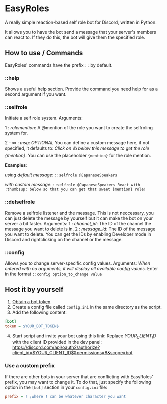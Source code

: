 # EasyRoles
A really simple reaction-based self role bot for Discord, written in Python.

It allows you to have the bot send a message that your server's members can react to. If they do this, the bot will give them the specified role.

## How to use / Commands
EasyRoles' commands have the prefix `::` by default.
### ::help
Shows a useful help section. Provide the command you need help for as a second argument if you want.

### ::selfrole
Initiate a self role system. 
Arguments:

 1 : *rolemention*:  A @mention of the role you want to create the selfroling system for.
 
 2 - ∞ : *msg*:  *OPTIONAL* You can define a custom message here, if not specified, it defaults to: *Click on :thumbsup: below this message to get the role {mention}*. You can use the placeholder `{mention}` for the role mention.

**Examples**:

*using default message*: `::selfrole @JapaneseSpeakers`

*with custom message*: `::selfrole @JapaneseSpeakers React with :thumbsup: below so that you can get that sweet {mention} role!`


### ::delselfrole
Remove a selfrole listener and the message. This is not neccessary, you can just delete the message by yourself but it can make the bot on your server a bit faster.
Arguments:
 1 : *channel_id*: The ID of the channel the message you want to delete is in.
 2 : *message_id*: The ID of the message you want to delete.
You can get the IDs by enabling Developer mode in Discord and rightclicking on the channel or the message.
 
### ::config
Allows you to change server-specific config values.
Arguments:
*When entered with no arguments, it will display all available config values.*
Enter in the format `::config option_to_change value`
 
## Host it by yourself
1. [Obtain a bot token](https://github.com/Chikachi/DiscordIntegration/wiki/How-to-get-a-token-and-channel-ID-for-Discord#create-an-application-in-discords-system)
2. Create a config file called `config.ini` in the same directory as the script.
3. Add the following content:

```ini
[bot]
token = $YOUR_BOT_TOKEN$
```
4. Start script and invite your bot using this link:
Replace $YOUR_CLIENT_ID$ with the client ID provided in the dev panel:
https://discord.com/api/oauth2/authorize?client_id=$YOUR_CLIENT_ID$&permissions=8&scope=bot

### Use a custom prefix
If there are other bots in your server that are conflicting with EasyRoles' prefix, you may want to change it. To do that, just specify the following option in the `[bot]` section in your `config.ini` file:

```ini
prefix = ! ;where ! can be whatever character you want
```
